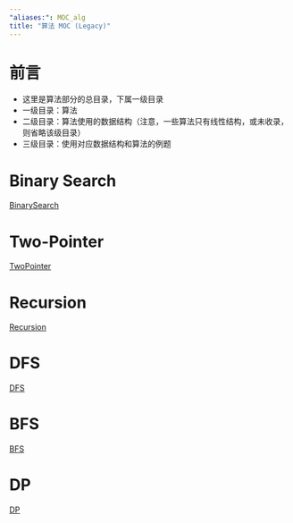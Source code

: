 ```yaml
---
"aliases:": MOC_alg
title: "算法 MOC (Legacy)"
---
```


# 前言

- 这里是算法部分的总目录，下属一级目录
- 一级目录：算法
- 二级目录：算法使用的数据结构（注意，一些算法只有线性结构，或未收录，则省略该级目录）
- 三级目录：使用对应数据结构和算法的例题

# Binary Search

[BinarySearch](/algorithmn-notes/binarysearch/)

# Two-Pointer

[TwoPointer](/algorithmn-notes/twopointer/)

# Recursion

[Recursion](/algorithmn-notes/recursion/)

# DFS

[DFS](/algorithmn-notes/dfs/)

# BFS

[BFS](/algorithmn-notes/bfs/)

# DP

[DP](/algorithmn-notes/dp/)
